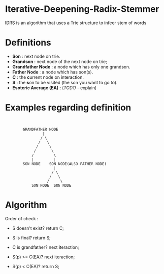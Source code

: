 # Iterative-Deepening-Radix-Stemmer
IDRS is an algorithm that uses a Trie structure to infeer stem of words


# Definitions
- **Son** : next node on trie.
- **Grandson** : next node of the next node on trie;
- **Grandfather Node** : a node which has only one grandson.
- **Father Node** : a node which has son(s).
- **C** : the **c**urrent node on interaction.
- **S** : the **s**on to be visited (the son you want to go to).
- **Esoteric Average (EA)** : (_TODO_ - explain)
# Examples regarding definition

```syntree      
        

        GRANDFATHER NODE
                 |
                / \
               /   \
              /     \
             /       \
            /         \
            |         |
        SON NODE    SON NODE(ALSO FATHER NODE)
                      |
                     / \
                    /   \
                   /     \
            SON NODE  SON NODE
```

# Algorithm

Order of check : 

- S doesn't exist? return C;

- S is final? return S;

- C is grandfather? next iteraction;

- S(p) >= C(EA)? next iteraction;

- S(p) < C(EA)? return S;
